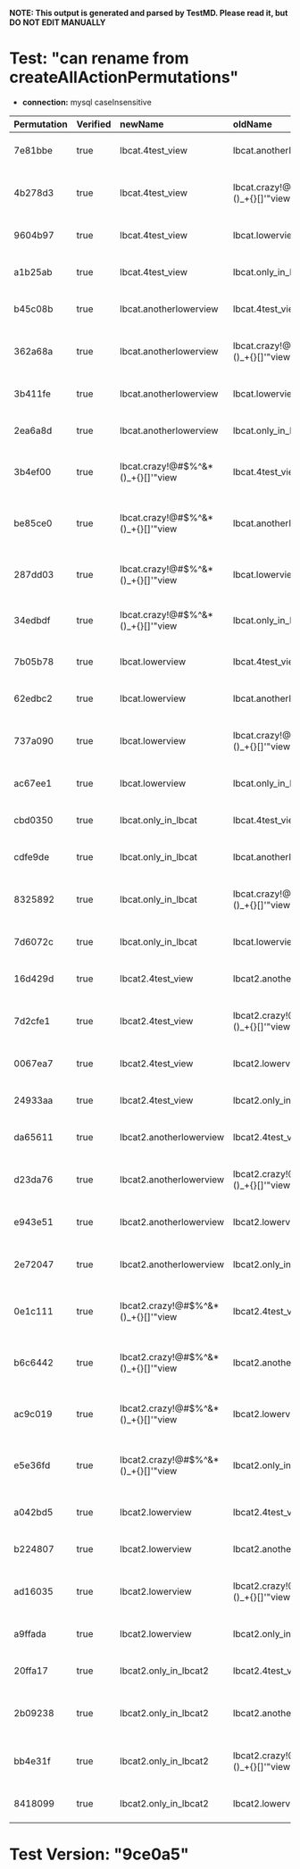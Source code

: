 **NOTE: This output is generated and parsed by TestMD. Please read it, but DO NOT EDIT MANUALLY**

# Test: "can rename from createAllActionPermutations" #

- **connection:** mysql caseInsensitive

| Permutation | Verified | newName                             | oldName                             | OPERATIONS
| :---------- | :------- | :---------------------------------- | :---------------------------------- | :------
| 7e81bbe     | true     | lbcat.4test_view                    | lbcat.anotherlowerview              | **plan**: RENAME TABLE `lbcat`.`anotherlowerview` TO `lbcat`.`4test_view`
| 4b278d3     | true     | lbcat.4test_view                    | lbcat.crazy!@#\$%^&*()_+{}[]'"view  | **plan**: RENAME TABLE `lbcat`.`crazy!@#\$%^&*()_+{}[]'"view` TO `lbcat`.`4test_view`
| 9604b97     | true     | lbcat.4test_view                    | lbcat.lowerview                     | **plan**: RENAME TABLE `lbcat`.`lowerview` TO `lbcat`.`4test_view`
| a1b25ab     | true     | lbcat.4test_view                    | lbcat.only_in_lbcat                 | **plan**: RENAME TABLE `lbcat`.`only_in_lbcat` TO `lbcat`.`4test_view`
| b45c08b     | true     | lbcat.anotherlowerview              | lbcat.4test_view                    | **plan**: RENAME TABLE `lbcat`.`4test_view` TO `lbcat`.`anotherlowerview`
| 362a68a     | true     | lbcat.anotherlowerview              | lbcat.crazy!@#\$%^&*()_+{}[]'"view  | **plan**: RENAME TABLE `lbcat`.`crazy!@#\$%^&*()_+{}[]'"view` TO `lbcat`.`anotherlowerview`
| 3b411fe     | true     | lbcat.anotherlowerview              | lbcat.lowerview                     | **plan**: RENAME TABLE `lbcat`.`lowerview` TO `lbcat`.`anotherlowerview`
| 2ea6a8d     | true     | lbcat.anotherlowerview              | lbcat.only_in_lbcat                 | **plan**: RENAME TABLE `lbcat`.`only_in_lbcat` TO `lbcat`.`anotherlowerview`
| 3b4ef00     | true     | lbcat.crazy!@#\$%^&*()_+{}[]'"view  | lbcat.4test_view                    | **plan**: RENAME TABLE `lbcat`.`4test_view` TO `lbcat`.`crazy!@#\$%^&*()_+{}[]'"view`
| be85ce0     | true     | lbcat.crazy!@#\$%^&*()_+{}[]'"view  | lbcat.anotherlowerview              | **plan**: RENAME TABLE `lbcat`.`anotherlowerview` TO `lbcat`.`crazy!@#\$%^&*()_+{}[]'"view`
| 287dd03     | true     | lbcat.crazy!@#\$%^&*()_+{}[]'"view  | lbcat.lowerview                     | **plan**: RENAME TABLE `lbcat`.`lowerview` TO `lbcat`.`crazy!@#\$%^&*()_+{}[]'"view`
| 34edbdf     | true     | lbcat.crazy!@#\$%^&*()_+{}[]'"view  | lbcat.only_in_lbcat                 | **plan**: RENAME TABLE `lbcat`.`only_in_lbcat` TO `lbcat`.`crazy!@#\$%^&*()_+{}[]'"view`
| 7b05b78     | true     | lbcat.lowerview                     | lbcat.4test_view                    | **plan**: RENAME TABLE `lbcat`.`4test_view` TO `lbcat`.`lowerview`
| 62edbc2     | true     | lbcat.lowerview                     | lbcat.anotherlowerview              | **plan**: RENAME TABLE `lbcat`.`anotherlowerview` TO `lbcat`.`lowerview`
| 737a090     | true     | lbcat.lowerview                     | lbcat.crazy!@#\$%^&*()_+{}[]'"view  | **plan**: RENAME TABLE `lbcat`.`crazy!@#\$%^&*()_+{}[]'"view` TO `lbcat`.`lowerview`
| ac67ee1     | true     | lbcat.lowerview                     | lbcat.only_in_lbcat                 | **plan**: RENAME TABLE `lbcat`.`only_in_lbcat` TO `lbcat`.`lowerview`
| cbd0350     | true     | lbcat.only_in_lbcat                 | lbcat.4test_view                    | **plan**: RENAME TABLE `lbcat`.`4test_view` TO `lbcat`.`only_in_lbcat`
| cdfe9de     | true     | lbcat.only_in_lbcat                 | lbcat.anotherlowerview              | **plan**: RENAME TABLE `lbcat`.`anotherlowerview` TO `lbcat`.`only_in_lbcat`
| 8325892     | true     | lbcat.only_in_lbcat                 | lbcat.crazy!@#\$%^&*()_+{}[]'"view  | **plan**: RENAME TABLE `lbcat`.`crazy!@#\$%^&*()_+{}[]'"view` TO `lbcat`.`only_in_lbcat`
| 7d6072c     | true     | lbcat.only_in_lbcat                 | lbcat.lowerview                     | **plan**: RENAME TABLE `lbcat`.`lowerview` TO `lbcat`.`only_in_lbcat`
| 16d429d     | true     | lbcat2.4test_view                   | lbcat2.anotherlowerview             | **plan**: RENAME TABLE `lbcat2`.`anotherlowerview` TO `lbcat2`.`4test_view`
| 7d2cfe1     | true     | lbcat2.4test_view                   | lbcat2.crazy!@#\$%^&*()_+{}[]'"view | **plan**: RENAME TABLE `lbcat2`.`crazy!@#\$%^&*()_+{}[]'"view` TO `lbcat2`.`4test_view`
| 0067ea7     | true     | lbcat2.4test_view                   | lbcat2.lowerview                    | **plan**: RENAME TABLE `lbcat2`.`lowerview` TO `lbcat2`.`4test_view`
| 24933aa     | true     | lbcat2.4test_view                   | lbcat2.only_in_lbcat2               | **plan**: RENAME TABLE `lbcat2`.`only_in_lbcat2` TO `lbcat2`.`4test_view`
| da65611     | true     | lbcat2.anotherlowerview             | lbcat2.4test_view                   | **plan**: RENAME TABLE `lbcat2`.`4test_view` TO `lbcat2`.`anotherlowerview`
| d23da76     | true     | lbcat2.anotherlowerview             | lbcat2.crazy!@#\$%^&*()_+{}[]'"view | **plan**: RENAME TABLE `lbcat2`.`crazy!@#\$%^&*()_+{}[]'"view` TO `lbcat2`.`anotherlowerview`
| e943e51     | true     | lbcat2.anotherlowerview             | lbcat2.lowerview                    | **plan**: RENAME TABLE `lbcat2`.`lowerview` TO `lbcat2`.`anotherlowerview`
| 2e72047     | true     | lbcat2.anotherlowerview             | lbcat2.only_in_lbcat2               | **plan**: RENAME TABLE `lbcat2`.`only_in_lbcat2` TO `lbcat2`.`anotherlowerview`
| 0e1c111     | true     | lbcat2.crazy!@#\$%^&*()_+{}[]'"view | lbcat2.4test_view                   | **plan**: RENAME TABLE `lbcat2`.`4test_view` TO `lbcat2`.`crazy!@#\$%^&*()_+{}[]'"view`
| b6c6442     | true     | lbcat2.crazy!@#\$%^&*()_+{}[]'"view | lbcat2.anotherlowerview             | **plan**: RENAME TABLE `lbcat2`.`anotherlowerview` TO `lbcat2`.`crazy!@#\$%^&*()_+{}[]'"view`
| ac9c019     | true     | lbcat2.crazy!@#\$%^&*()_+{}[]'"view | lbcat2.lowerview                    | **plan**: RENAME TABLE `lbcat2`.`lowerview` TO `lbcat2`.`crazy!@#\$%^&*()_+{}[]'"view`
| e5e36fd     | true     | lbcat2.crazy!@#\$%^&*()_+{}[]'"view | lbcat2.only_in_lbcat2               | **plan**: RENAME TABLE `lbcat2`.`only_in_lbcat2` TO `lbcat2`.`crazy!@#\$%^&*()_+{}[]'"view`
| a042bd5     | true     | lbcat2.lowerview                    | lbcat2.4test_view                   | **plan**: RENAME TABLE `lbcat2`.`4test_view` TO `lbcat2`.`lowerview`
| b224807     | true     | lbcat2.lowerview                    | lbcat2.anotherlowerview             | **plan**: RENAME TABLE `lbcat2`.`anotherlowerview` TO `lbcat2`.`lowerview`
| ad16035     | true     | lbcat2.lowerview                    | lbcat2.crazy!@#\$%^&*()_+{}[]'"view | **plan**: RENAME TABLE `lbcat2`.`crazy!@#\$%^&*()_+{}[]'"view` TO `lbcat2`.`lowerview`
| a9ffada     | true     | lbcat2.lowerview                    | lbcat2.only_in_lbcat2               | **plan**: RENAME TABLE `lbcat2`.`only_in_lbcat2` TO `lbcat2`.`lowerview`
| 20ffa17     | true     | lbcat2.only_in_lbcat2               | lbcat2.4test_view                   | **plan**: RENAME TABLE `lbcat2`.`4test_view` TO `lbcat2`.`only_in_lbcat2`
| 2b09238     | true     | lbcat2.only_in_lbcat2               | lbcat2.anotherlowerview             | **plan**: RENAME TABLE `lbcat2`.`anotherlowerview` TO `lbcat2`.`only_in_lbcat2`
| bb4e31f     | true     | lbcat2.only_in_lbcat2               | lbcat2.crazy!@#\$%^&*()_+{}[]'"view | **plan**: RENAME TABLE `lbcat2`.`crazy!@#\$%^&*()_+{}[]'"view` TO `lbcat2`.`only_in_lbcat2`
| 8418099     | true     | lbcat2.only_in_lbcat2               | lbcat2.lowerview                    | **plan**: RENAME TABLE `lbcat2`.`lowerview` TO `lbcat2`.`only_in_lbcat2`

# Test Version: "9ce0a5" #